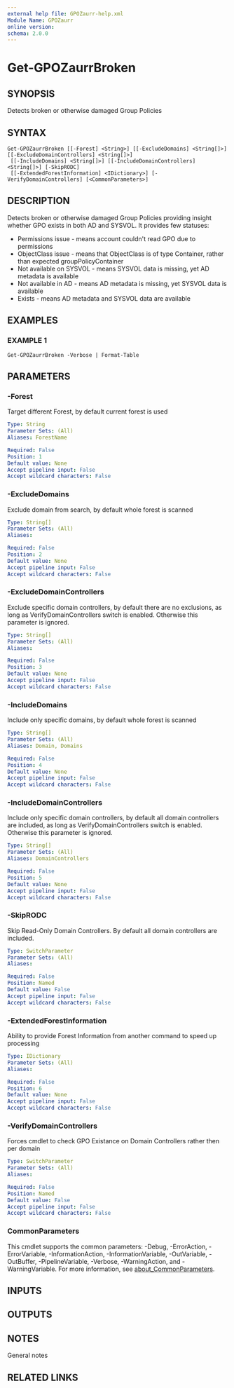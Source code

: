 ```yaml
---
external help file: GPOZaurr-help.xml
Module Name: GPOZaurr
online version:
schema: 2.0.0
---
```


# Get-GPOZaurrBroken

## SYNOPSIS
Detects broken or otherwise damaged Group Policies

## SYNTAX

```
Get-GPOZaurrBroken [[-Forest] <String>] [[-ExcludeDomains] <String[]>] [[-ExcludeDomainControllers] <String[]>]
 [[-IncludeDomains] <String[]>] [[-IncludeDomainControllers] <String[]>] [-SkipRODC]
 [[-ExtendedForestInformation] <IDictionary>] [-VerifyDomainControllers] [<CommonParameters>]
```

## DESCRIPTION
Detects broken or otherwise damaged Group Policies providing insight whether GPO exists in both AD and SYSVOL.
It provides few statuses:
- Permissions issue - means account couldn't read GPO due to permissions
- ObjectClass issue - means that ObjectClass is of type Container, rather than expected groupPolicyContainer
- Not available on SYSVOL - means SYSVOL data is missing, yet AD metadata is available
- Not available in AD - means AD metadata is missing, yet SYSVOL data is available
- Exists - means AD metadata and SYSVOL data are available

## EXAMPLES

### EXAMPLE 1
```
Get-GPOZaurrBroken -Verbose | Format-Table
```

## PARAMETERS

### -Forest
Target different Forest, by default current forest is used

```yaml
Type: String
Parameter Sets: (All)
Aliases: ForestName

Required: False
Position: 1
Default value: None
Accept pipeline input: False
Accept wildcard characters: False
```

### -ExcludeDomains
Exclude domain from search, by default whole forest is scanned

```yaml
Type: String[]
Parameter Sets: (All)
Aliases:

Required: False
Position: 2
Default value: None
Accept pipeline input: False
Accept wildcard characters: False
```

### -ExcludeDomainControllers
Exclude specific domain controllers, by default there are no exclusions, as long as VerifyDomainControllers switch is enabled.
Otherwise this parameter is ignored.

```yaml
Type: String[]
Parameter Sets: (All)
Aliases:

Required: False
Position: 3
Default value: None
Accept pipeline input: False
Accept wildcard characters: False
```

### -IncludeDomains
Include only specific domains, by default whole forest is scanned

```yaml
Type: String[]
Parameter Sets: (All)
Aliases: Domain, Domains

Required: False
Position: 4
Default value: None
Accept pipeline input: False
Accept wildcard characters: False
```

### -IncludeDomainControllers
Include only specific domain controllers, by default all domain controllers are included, as long as VerifyDomainControllers switch is enabled.
Otherwise this parameter is ignored.

```yaml
Type: String[]
Parameter Sets: (All)
Aliases: DomainControllers

Required: False
Position: 5
Default value: None
Accept pipeline input: False
Accept wildcard characters: False
```

### -SkipRODC
Skip Read-Only Domain Controllers.
By default all domain controllers are included.

```yaml
Type: SwitchParameter
Parameter Sets: (All)
Aliases:

Required: False
Position: Named
Default value: False
Accept pipeline input: False
Accept wildcard characters: False
```

### -ExtendedForestInformation
Ability to provide Forest Information from another command to speed up processing

```yaml
Type: IDictionary
Parameter Sets: (All)
Aliases:

Required: False
Position: 6
Default value: None
Accept pipeline input: False
Accept wildcard characters: False
```

### -VerifyDomainControllers
Forces cmdlet to check GPO Existance on Domain Controllers rather then per domain

```yaml
Type: SwitchParameter
Parameter Sets: (All)
Aliases:

Required: False
Position: Named
Default value: False
Accept pipeline input: False
Accept wildcard characters: False
```

### CommonParameters
This cmdlet supports the common parameters: -Debug, -ErrorAction, -ErrorVariable, -InformationAction, -InformationVariable, -OutVariable, -OutBuffer, -PipelineVariable, -Verbose, -WarningAction, and -WarningVariable. For more information, see [about_CommonParameters](http://go.microsoft.com/fwlink/?LinkID=113216).

## INPUTS

## OUTPUTS

## NOTES
General notes

## RELATED LINKS
